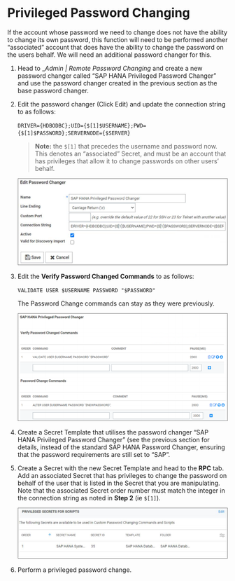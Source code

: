 [title]: # (Privileged Password Changing)
[tags]: # (password)
[priority]: # (104)
# Privileged Password Changing

If the account whose password we need to change does not have the ability to change its own password, this function will need to be performed another “associated” account that does have the ability to change the password on the users behalf. We will need an additional password changer for this.

1. Head to __Admin | Remote Password Changing_ and create a new password changer called “SAP HANA Privileged Password Changer” and use the password changer created in the previous section as the base password changer.
1. Edit the password changer (Click Edit) and update the connection string to as follows:

   `DRIVER={HDBODBC};UID={$[1]$USERNAME};PWD={$[1]$PASSWORD};SERVERNODE={$SERVER}`

   >**Note:**  the `$[1]` that precedes the username and password now. This denotes an “associated” Secret, and must be an account that has privileges that allow it to change passwords on other users’ behalf.

   ![tag](images/10.png)
1. Edit the __Verify Password Changed Commands__ to as follows:

   `VALIDATE USER $USERNAME PASSWORD "$PASSWORD"`

   The Password Change commands can stay as they were previously.

   ![tag](images/11.png)

1. Create a Secret Template that utilises the password changer “SAP HANA Privileged Password Changer” (see the previous section for details, instead of the standard SAP HANA Password Changer,
ensuring that the password requirements are still set to “SAP”.

1. Create a Secret with the new Secret Template and head to the __RPC__ tab. Add an associated Secret that has privileges to change the password on behalf of the user that is listed in the Secret that you are
manipulating. Note that the associated Secret order number must match the integer in the connection string as noted in __Step 2__ (ie `$[1]`).

   ![tag](images/12.png)
1. Perform a privileged password change.
